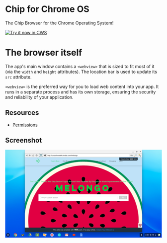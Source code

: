 # Chip for Chrome OS
The Chip Browser for the Chrome Operating System!

<a target="_blank" href="https://chrome.google.com/webstore/detail/edggnmnajhcbhlnpjnogkjpghaikidaa">![Try it now in CWS](https://raw.github.com/GoogleChrome/chrome-app-samples/master/tryitnowbutton.png "Click here to install Chip for Chrome OS from the Chrome Web Store")</a>

# The browser itself

The app's main window contains a `<webview>` that is sized to fit most of it
(via the `width` and `height` attributes). The location bar is used to
update its `src` attribute.

`<webview>` is the preferred way for you to load web content into your app. It
runs in a separate process and has its own storage, ensuring the security and
reliability of your application.

## Resources

* [Permissions](http://developer.chrome.com/apps/manifest.html#permissions)

## Screenshot

![screenshot](https://raw.githubusercontent.com/Dynamic-Build/Chip-for-Chrome-OS/master/assets/screenshot_1280_800.png)
